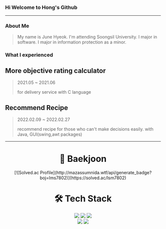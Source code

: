 ### Hi Welcome to Hong's Github

<!--
**hongjunehuke/hongjunehuke** is a ✨ _special_ ✨ repository because its `README.md` (this file) appears on your GitHub profile.

Here are some ideas to get you started:

- 🔭 I’m currently working on ...
- 🌱 I’m currently learning ...
- 👯 I’m looking to collaborate on ...
- 🤔 I’m looking for help with ...
- 💬 Ask me about ...
- 📫 How to reach me: ...
- 😄 Pronouns: ...
- ⚡ Fun fact: ...
-->
---
### About Me
> My name is June Hyeok.
> I'm attending Soongsil University.
> I major in software.
> I major in information protection as a minor.

### What I experienced
  More objective rating calculator
 ------------------------------------
 > 2021.05 ~ 2021.06
 > 
 > for delivery service
 > with C language
 
  Recommend Recipe 
 --------------------
 > 2022.02.09 ~ 2022.02.27
 > 
 > recommend recipe for those who can't make decisions easily.
 > with Java, GUI(swing,awt packages)
---
<div align=center><h1>🔩 Baekjoon </h1></div>
<div align="center">
[![Solved.ac Profile](http://mazassumnida.wtf/api/generate_badge?boj=lms7802)](https://solved.ac/lsm7802)
</div>

<div align=center><h1>🛠 Tech Stack </h1></div>
<div align=center> 
  <img src="https://img.shields.io/badge/java-007396?style=for-the-badge&logo=java&logoColor=white"> 
  <img src="https://img.shields.io/badge/c++-00599C?style=for-the-badge&logo=c%2B%2B&logoColor=white">
  <img src="https://img.shields.io/badge/python-3776AB?style=for-the-badge&logo=python&logoColor=white"> 
  <br>
  <img src="https://img.shields.io/badge/github-181717?style=for-the-badge&logo=github&logoColor=white">
  <img src="https://img.shields.io/badge/git-F05032?style=for-the-badge&logo=git&logoColor=white">
  <br>
</div>
